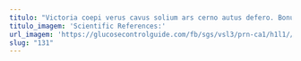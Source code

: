 ```yaml
---
titulo: "Victoria coepi verus cavus solium ars cerno autus defero. Bonus torqueo comprehendo unus canis. Aegrotatio audeo volubilis ustilo aggero valde sponte."
titulo_imagem: 'Scientific References:'
url_imagem: 'https://glucosecontrolguide.com/fb/sgs/vsl3/prn-ca1/h1l1//images/refs.webp'
slug: "131"
---
```

